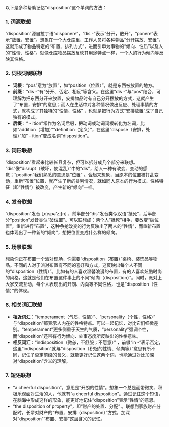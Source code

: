 以下是多种帮助记忆“disposition”这个单词的方法：

### 1. 词源联想
“disposition”源自拉丁语“disponere”，“dis -”表示“分开，散开”，“ponere”表示“放置，安置”。想象在一个大仓库里，工作人员将各种物品“分开摆放、安置”，这就形成了物品特定的“布置、排列方式”，进而引申为事物的“倾向、性质”以及人的“性情、性格”。就像仓库物品摆放反映其用途特点一样，一个人的行为倾向等反映其性格。

### 2. 词根词缀联想
 - **词根**：“pos”意为“放置”，如“position（位置）”，就是东西被放置的地方。
 - **前缀**：“dis -”有“分开、否定、相反”等含义。在这里“dis -”与“pos”结合，可理解为把东西分开来放置，安排物品时有自己分开摆放的方式，这就产生了“布置，安排”的意思；而人在生活中对各种情况做出反应、处理事情的方式，就构成了其独特的“性情、性格” ，也就是把行为方式“安排放置”成了自己独有的模式。
 - **后缀**：“ - ition”常作为名词后缀，把动词或动词词根转化为名词，比如“addition（增加）”“definition（定义）”，在这里“dispose（安排，处理）”加“ - ition”变成名词“disposition”。

### 3. 词形联想
“disposition”看起来比较长且复杂，但可以拆分成几个部分来联想。 “dis”像“disrupt（破坏，使混乱）”中的“dis”，给人一种有改变、变动的感觉；“position”我们熟悉的意思是“位置” 。合起来想象，当原本的位置被打乱变动，重新“布置”位置，就产生了新的排列情况，就如同人原本的行为模式、性格特征（即“性情”）被改变，产生新的“倾向”一样。

### 4. 发音联想
“disposition”发音 [ˌdɪspəˈzɪʃn] ，前半部分“dis”发音类似汉语“抵死”，后半部分“position”发音类似“破位置”。可以联想成：两个人“抵死”相争，要改变“破位置”，重新进行“布置”，这种争抢改变的行为反映出了两人的“性情”，而重新布置也体现出了一种新的“倾向”，想把位置变成什么样的倾向。

### 5. 场景联想
想象你正在布置一个派对现场，你需要“disposition（布置）”桌椅、装饰品等物品。不同的人对于派对布置有不同的喜好和方式，这反映出每个人不同的“disposition（性情）”。比如有的人喜欢温馨浪漫的布置，有的人喜欢炫酷时尚的风格，这就是他们在布置这件事上的不同“倾向（disposition）”。同时，派对上大家交流互动，每个人表现出的开朗、内向等不同性格，也是“disposition（性情）”的体现。

### 6. 相关词汇联想
 - **相近词汇**：“temperament（气质，性情）”、“personality（个性，性格）” 与“disposition”都表示人内在的性格特点。可以一起记忆，对比它们细微差别。“temperament”更多侧重于天生的气质，“personality”强调个性，而“disposition”还带有行为倾向、处事态度所反映出的性格意味。 
 - **相反词汇**：“indisposition（微恙，不舒服；不愿意）” ，前缀“in -”表示否定，这里“indisposition”就与“disposition（积极的性情、倾向等）”意思有所不同，记住了否定前缀的含义，就能更好记住这两个词，也能通过对比加深对“disposition”含义的理解。

### 7. 短语联想
 - “a cheerful disposition”，意思是“开朗的性情”。想象一个总是面带微笑、积极乐观面对生活的人，他就有“a cheerful disposition”。通过记住这个短语，在脑海中形成这样的形象，能更好地记住“disposition”表示“性情”的意思。
 - “the disposition of property”，即“财产的处置、分配” 。联想到家族财产分配时，长辈对财产的“布置、安排（disposition）”方式，加深对“disposition”“布置、安排”这层含义的记忆。 